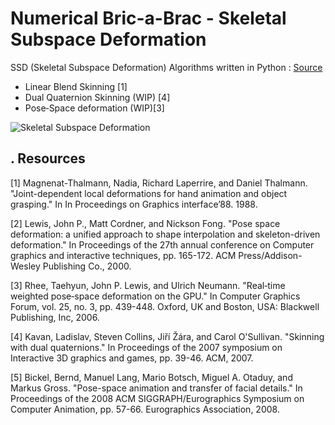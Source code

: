 # Numerical Bric-a-Brac - Skeletal Subspace Deformation
SSD (Skeletal Subspace Deformation) Algorithms written in Python :
[Source](https://github.com/vincentbonnetcg/Numerical-Bric-a-Brac/blob/master/skinning)

- Linear Blend Skinning [1]
- Dual Quaternion Skinning (WIP) [4]
- Pose‐Space deformation (WIP)[3]

![Skeletal Subspace Deformation](https://github.com/vincentbonnetcg/Numerical-Bric-a-Brac/blob/master/img/linear_blend_skinning.gif)

## . Resources

[1] Magnenat-Thalmann, Nadia, Richard Laperrire, and Daniel Thalmann. "Joint-dependent local deformations for hand animation and object grasping." In In Proceedings on Graphics interface’88. 1988.

[2] Lewis, John P., Matt Cordner, and Nickson Fong. "Pose space deformation: a unified approach to shape interpolation and skeleton-driven deformation." In Proceedings of the 27th annual conference on Computer graphics and interactive techniques, pp. 165-172. ACM Press/Addison-Wesley Publishing Co., 2000.

[3] Rhee, Taehyun, John P. Lewis, and Ulrich Neumann. "Real‐time weighted pose‐space deformation on the GPU." In Computer Graphics Forum, vol. 25, no. 3, pp. 439-448. Oxford, UK and Boston, USA: Blackwell Publishing, Inc, 2006.

[4] Kavan, Ladislav, Steven Collins, Jiří Žára, and Carol O'Sullivan. "Skinning with dual quaternions." In Proceedings of the 2007 symposium on Interactive 3D graphics and games, pp. 39-46. ACM, 2007.

[5] Bickel, Bernd, Manuel Lang, Mario Botsch, Miguel A. Otaduy, and Markus Gross. "Pose-space animation and transfer of facial details." In Proceedings of the 2008 ACM SIGGRAPH/Eurographics Symposium on Computer Animation, pp. 57-66. Eurographics Association, 2008.
